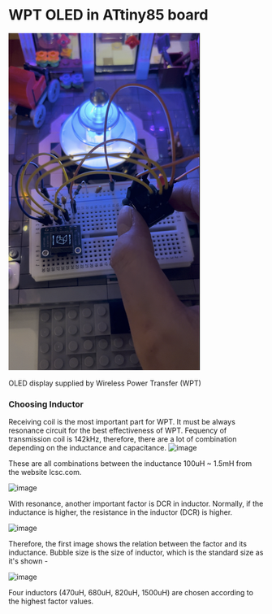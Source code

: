 # WPT OLED in ATtiny85 board

![Alt text](image.png)

OLED display supplied by Wireless Power Transfer (WPT)

### Choosing Inductor
Receiving coil is the most important part for WPT. It must be always resonance circuit for the best effectiveness of WPT.
Fequency of transmission coil is 142kHz, therefore, there are a lot of combination depending on the inductance and capacitance.
![image](https://github.com/user-attachments/assets/3431a45d-f5e7-4bc9-bd39-d53788a87f1e)


These are all combinations between the inductance 100uH ~ 1.5mH from the website lcsc.com.

![image](https://github.com/user-attachments/assets/c208222e-8f89-4b37-97d2-d3445d933d10)

With resonance, another important factor is DCR in inductor. 
Normally, if the inductance is higher, the resistance in the inductor (DCR) is higher.

![image](https://github.com/user-attachments/assets/5d1ca951-8a10-4083-8f6c-0666aab376e0)

Therefore, the first image shows the relation between the factor and its inductance.
Bubble size is the size of inductor, which is the standard size as it's shown -

![image](https://github.com/user-attachments/assets/b5966daf-c049-48d6-a9a7-88806e39ad15)

Four inductors (470uH, 680uH, 820uH, 1500uH) are chosen according to the highest factor values.
